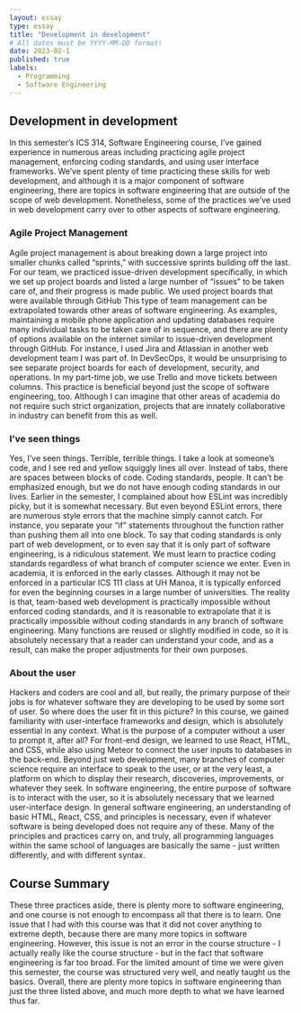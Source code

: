 ```yaml
---
layout: essay
type: essay
title: "Development in development"
# All dates must be YYYY-MM-DD format!
date: 2023-02-1
published: true
labels:
  - Programming
  - Software Engineering
---
```


## Development in development
In this semester’s ICS 314, Software Engineering course, I’ve gained experience in numerous areas including practicing agile project management, enforcing coding standards, and using user interface frameworks. 
We’ve spent plenty of time practicing these skills for web development, and although it is a major component of software engineering, there are topics in software engineering that are outside of the scope of web development. Nonetheless, some of the practices we’ve used in web development carry over to other aspects of software engineering.
### Agile Project Management
Agile project management is about breaking down a large project into smaller chunks called “sprints,” with successive sprints building off the last. For our team, we practiced issue-driven development specifically, in which we set up project boards and listed a large number of “issues” to be taken care of, and their progress is made public. We used project boards that were available through GitHub
This type of team management can be extrapolated towards other areas of software engineering. As examples, maintaining a mobile phone application and updating databases require many individual tasks to be taken care of in sequence, and there are plenty of options available on the internet similar to issue-driven development through GitHub. For instance, I used Jira and Atlassian in another web development team I was part of. In DevSecOps, it would be unsurprising to see separate project boards for each of development, security, and operations. In my part-time job, we use Trello and move tickets between columns.
This practice is beneficial beyond just the scope of software engineering, too. Although I can imagine that other areas of academia do not require such strict organization, projects that are innately collaborative in industry can benefit from this as well.
### I’ve seen things
Yes, I’ve seen things. Terrible, terrible things. I take a look at someone’s code, and I see red and yellow squiggly lines all over. Instead of tabs, there are spaces between blocks of code. 
	Coding standards, people. It can’t be emphasized enough, but we do not have enough coding standards in our lives. Earlier in the semester, I complained about how ESLint was incredibly picky, but it is somewhat necessary. But even beyond ESLint errors, there are numerous style errors that the machine simply cannot catch. For instance, you separate your “if” statements throughout the function rather than pushing them all into one block. 
	To say that coding standards is only part of web development, or to even say that it is only part of software engineering, is a ridiculous statement. We must learn to practice coding standards regardless of what branch of computer science we enter. Even in academia, it is enforced in the early classes. Although it may not be enforced in a particular ICS 111 class at UH Manoa, it is typically enforced for even the beginning courses in a large number of universities. 
	The reality is that, team-based web development is practically impossible without enforced coding standards, and it is reasonable to extrapolate that it is practically impossible without coding standards in any branch of software engineering. Many functions are reused or slightly modified in code, so it is absolutely necessary that a reader can understand your code, and as a result, can make the proper adjustments for their own purposes.
### About the user
Hackers and coders are cool and all, but really, the primary purpose of their jobs is for whatever software they are developing to be used by some sort of user. So where does the user fit in this picture?
	In this course, we gained familiarity with user-interface frameworks and design, which is absolutely essential in any context. What is the purpose of a computer without a user to prompt it, after all? 
	For front-end design, we learned to use React, HTML, and CSS, while also using Meteor to connect the user inputs to databases in the back-end. Beyond just web development, many branches of computer science require an interface to speak to the user, or at the very least, a platform on which to display their research, discoveries, improvements, or whatever they seek. In software engineering, the entire purpose of software is to interact with the user, so it is absolutely necessary that we learned user-interface design. 
	In general software engineering, an understanding of basic HTML, React, CSS, and principles is necessary, even if whatever software is being developed does not require any of these. Many of the principles and practices carry on, and truly, all programming languages within the same school of languages are basically the same - just written differently, and with different syntax.
## Course Summary
These three practices aside, there is plenty more to software engineering, and one course is not enough to encompass all that there is to learn. One issue that I had with this course was that it did not cover anything to extreme depth, because there are many more topics in software engineering. However, this issue is not an error in the course structure - I actually really like the course structure - but in the fact that software engineering is far too broad. For the limited amount of time we were given this semester, the course was structured very well, and neatly taught us the basics. 
	Overall, there are plenty more topics in software engineering than just the three listed above, and much more depth to what we have learned thus far.


